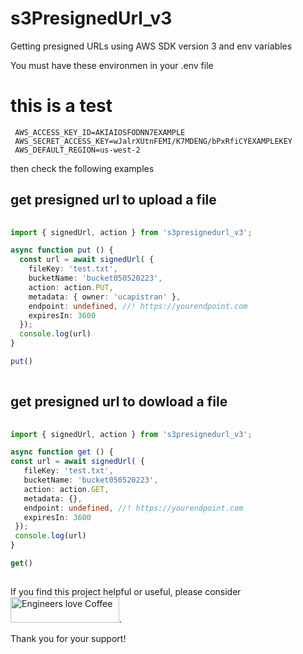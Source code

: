 # s3PresignedUrl_v3
Getting presigned URLs using AWS SDK version 3 and env variables


You must have these environmen in your .env file 
# this is a test

```
 AWS_ACCESS_KEY_ID=AKIAIOSFODNN7EXAMPLE
 AWS_SECRET_ACCESS_KEY=wJalrXUtnFEMI/K7MDENG/bPxRfiCYEXAMPLEKEY
 AWS_DEFAULT_REGION=us-west-2
```

then check the following examples 


## get presigned url to upload a file 
```typescript
  
import { signedUrl, action } from 's3presignedurl_v3';

async function put () {
  const url = await signedUrl( {
    fileKey: 'test.txt',
    bucketName: 'bucket050520223',
    action: action.PUT,
    metadata: { owner: 'ucapistran' },
    endpoint: undefined, //! https://yourendpoint.com
    expiresIn: 3600
  });
  console.log(url)
} 

put()
  
```

 
 ## get presigned url to dowload a file 
 
 ```typescript
  
import { signedUrl, action } from 's3presignedurl_v3';

async function get () {
 const url = await signedUrl( {
    fileKey: 'test.txt',
    bucketName: 'bucket050520223',
    action: action.GET,
    metadata: {},
    endpoint: undefined, //! https://yourendpoint.com
    expiresIn: 3600
  });
  console.log(url)
} 

get()
  
```

If you find this project helpful or useful, please consider <a href="https://www.buymeacoffee.com/ucapistran" target="_blank"><img src="https://cdn.buymeacoffee.com/buttons/default-orange.png" data-color="#FF5F5F"  alt=" Engineers love Coffee" height="41" width="174"></a>.


Thank you for your support! 
